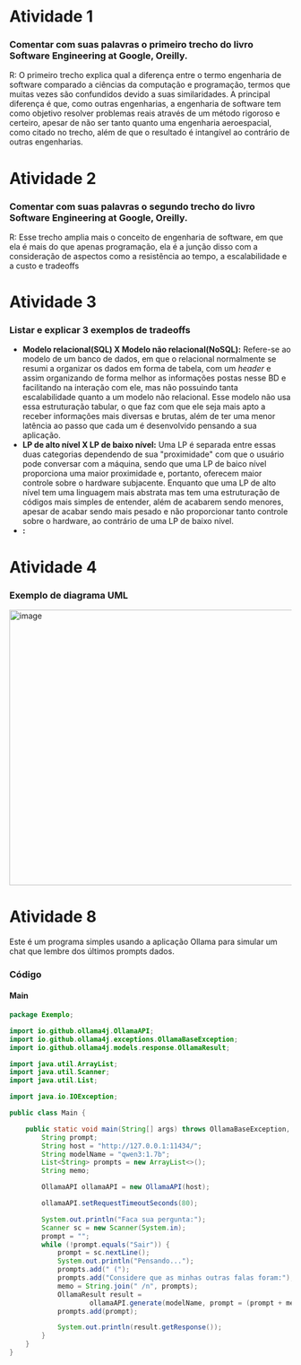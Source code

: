 # Atividade 1
### Comentar com suas palavras o primeiro trecho do livro Software Engineering at Google, Oreilly.
R: O primeiro trecho explica qual a diferença entre o termo engenharia de software comparado a ciências da computação e programação, termos que muitas vezes são confundidos devido a suas similaridades. A principal diferença é que, como outras engenharias, a engenharia de software tem como objetivo resolver problemas reais através de um método rigoroso e certeiro, apesar de não ser tanto quanto uma engenharia aeroespacial, como citado no trecho, além de que o resultado é intangível ao contrário de outras engenharias.

# Atividade 2
### Comentar com suas palavras o segundo trecho do livro Software Engineering at Google, Oreilly.
R: Esse trecho amplia mais o conceito de engenharia de software, em que ela é mais do que apenas programação, ela é a junção disso com a consideração de aspectos como a resistência ao tempo, a escalabilidade e a custo e tradeoffs

# Atividade 3
### Listar e explicar 3 exemplos de tradeoffs
- **Modelo relacional(SQL) X Modelo não relacional(NoSQL):** Refere-se ao modelo de um banco de dados, em que o relacional normalmente se resumi a organizar os dados em forma de tabela, com um *header* e assim organizando de forma melhor as informações postas nesse BD e facilitando na interação com ele, mas não possuindo tanta escalabilidade quanto a um modelo não relacional. Esse modelo não usa essa estruturação tabular, o que faz com que ele seja mais apto a receber informações mais diversas e brutas, além de ter uma menor latência ao passo que cada um é desenvolvido pensando a sua aplicação.
- **LP de alto nível X LP de baixo nível:** Uma LP é separada entre essas duas categorias dependendo de sua "proximidade" com que o usuário pode conversar com a máquina, sendo que uma LP de baico nível proporciona uma maior proximidade e, portanto, oferecem maior controle sobre o hardware subjacente. Enquanto que uma LP de alto nível tem uma linguagem mais abstrata mas tem uma estruturação de códigos mais simples de entender, além de acabarem sendo menores, apesar de acabar sendo mais pesado e não proporcionar tanto controle sobre o hardware, ao contrário de uma LP de baixo nível.
- **:** 

# Atividade 4
### Exemplo de diagrama UML
<img width="625" height="491" alt="image" src="https://github.com/user-attachments/assets/8287d9e6-59f4-46b8-b69b-122751a3f0f3" />

# Atividade 8
Este é um programa simples usando a aplicação Ollama para simular um chat que lembre dos últimos prompts dados.
### Código
#### Main
```java
package Exemplo;

import io.github.ollama4j.OllamaAPI;
import io.github.ollama4j.exceptions.OllamaBaseException;
import io.github.ollama4j.models.response.OllamaResult;

import java.util.ArrayList;
import java.util.Scanner;
import java.util.List;

import java.io.IOException;

public class Main {

    public static void main(String[] args) throws OllamaBaseException, IOException, InterruptedException {
        String prompt;
        String host = "http://127.0.0.1:11434/";
        String modelName = "qwen3:1.7b";
        List<String> prompts = new ArrayList<>();
        String memo;

        OllamaAPI ollamaAPI = new OllamaAPI(host);

        ollamaAPI.setRequestTimeoutSeconds(80);

        System.out.println("Faca sua pergunta:");
        Scanner sc = new Scanner(System.in);
        prompt = "";
        while (!prompt.equals("Sair")) {
            prompt = sc.nextLine();
            System.out.println("Pensando...");
            prompts.add(" (");
            prompts.add("Considere que as minhas outras falas foram:");
            memo = String.join(" /n", prompts);
            OllamaResult result =
                    ollamaAPI.generate(modelName, prompt = (prompt + memo + " /n )"), null);
            prompts.add(prompt);

            System.out.println(result.getResponse());
        }
    }
}
```


